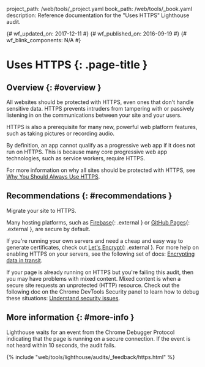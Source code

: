 project_path: /web/tools/_project.yaml
book_path: /web/tools/_book.yaml
description: Reference documentation for the "Uses HTTPS" Lighthouse audit.

{# wf_updated_on: 2017-12-11 #}
{# wf_published_on: 2016-09-19 #}
{# wf_blink_components: N/A #}

# Uses HTTPS  {: .page-title }

## Overview {: #overview }

All websites should be protected with HTTPS, even ones that don't handle
sensitive data. HTTPS prevents intruders from tampering with or passively
listening in on the communications between your site and your users.

HTTPS is also a prerequisite for many new, powerful web platform features, such
as taking pictures or recording audio.

By definition, an app cannot qualify as a progressive web app if it does not run
on HTTPS. This is because many core progressive web app technologies, such as
service workers, require HTTPS.

For more information on why all sites should be protected with HTTPS, see
[Why You Should Always Use HTTPS](/web/fundamentals/security/encrypt-in-transit/why-https).

## Recommendations {: #recommendations }

Migrate your site to HTTPS.

Many hosting platforms, such as
[Firebase](https://firebase.google.com/docs/hosting/){: .external } or [GitHub
Pages](https://pages.github.com/){: .external }, are secure by default.

If you're running your own servers and need a cheap and easy way to generate
certificates, check out [Let's Encrypt](https://letsencrypt.org/){: .external }. For more help
on enabling HTTPS on your servers, see the following set of docs: [Encrypting
data in transit](/web/fundamentals/security/encrypt-in-transit/enable-https).

If your page is already running on HTTPS but you're failing this audit, then
you may have problems with mixed content. Mixed content is when a secure site
requests an unprotected (HTTP) resource. Check out the following doc on the
Chrome DevTools Security panel to learn how to debug these situations:
[Understand security issues](/web/tools/chrome-devtools/debug/security).

## More information {: #more-info }

Lighthouse waits for an event from the Chrome Debugger Protocol indicating that
the page is running on a secure connection. If the event is not heard within 10
seconds, the audit fails.


{% include "web/tools/lighthouse/audits/_feedback/https.html" %}
